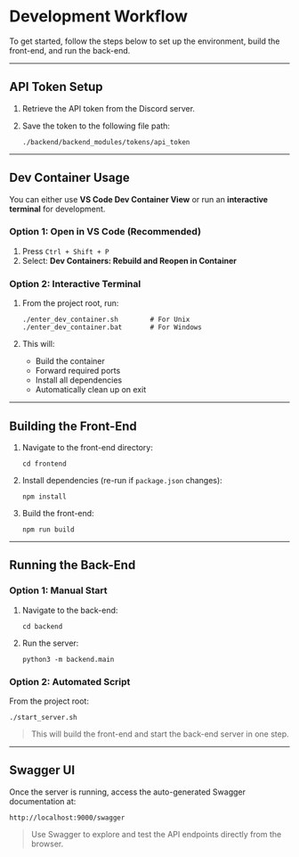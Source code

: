# Development Workflow

To get started, follow the steps below to set up the environment, build the front-end, and run the back-end.

---

## API Token Setup

1. Retrieve the API token from the Discord server.
2. Save the token to the following file path:

   ```
   ./backend/backend_modules/tokens/api_token
   ```

---

## Dev Container Usage

You can either use **VS Code Dev Container View** or run an **interactive terminal** for development.

### Option 1: Open in VS Code (Recommended)

1. Press `Ctrl + Shift + P`
2. Select: **Dev Containers: Rebuild and Reopen in Container**

### Option 2: Interactive Terminal

1. From the project root, run:

   ```
   ./enter_dev_container.sh        # For Unix
   ./enter_dev_container.bat       # For Windows
   ```

2. This will:

   * Build the container
   * Forward required ports
   * Install all dependencies
   * Automatically clean up on exit

---

## Building the Front-End

1. Navigate to the front-end directory:

   ```
   cd frontend
   ```

2. Install dependencies (re-run if `package.json` changes):

   ```
   npm install
   ```

3. Build the front-end:

   ```
   npm run build
   ```

---

## Running the Back-End

### Option 1: Manual Start

1. Navigate to the back-end:

   ```
   cd backend
   ```

2. Run the server:

   ```
   python3 -m backend.main
   ```

### Option 2: Automated Script

From the project root:

```
./start_server.sh
```

> This will build the front-end and start the back-end server in one step.

---

## Swagger UI

Once the server is running, access the auto-generated Swagger documentation at:

```
http://localhost:9000/swagger
```

> Use Swagger to explore and test the API endpoints directly from the browser.